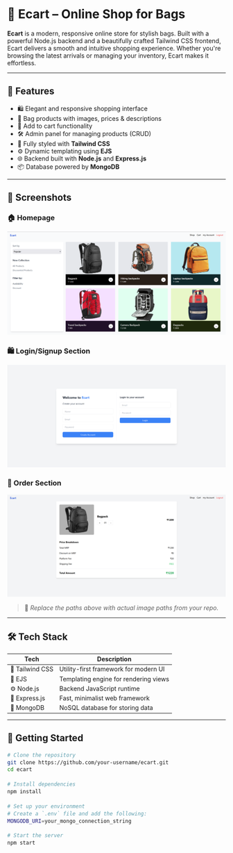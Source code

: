 # 👜 Ecart – Online Shop for Bags

**Ecart** is a modern, responsive online store for stylish bags. Built with a powerful Node.js backend and a beautifully crafted Tailwind CSS frontend, Ecart delivers a smooth and intuitive shopping experience. Whether you're browsing the latest arrivals or managing your inventory, Ecart makes it effortless.

---

## 🚀 Features

- 🛍️ Elegant and responsive shopping interface
- 👜 Bag products with images, prices & descriptions
- 🛒 Add to cart functionality
- 🛠️ Admin panel for managing products (CRUD)
- 🎨 Fully styled with **Tailwind CSS**
- ⚙️ Dynamic templating using **EJS**
- 🌐 Backend built with **Node.js** and **Express.js**
- 📦 Database powered by **MongoDB**

---

## 📸 Screenshots

### 🏠 Homepage
![Homepage](https://raw.githubusercontent.com/DevilPaddy/BagStore/869c22fda16a706bfcb467336425d92918f876e2/Screenshot%202025-04-20%20205051.png)

### 🛍️ Login/Signup Section
![Shop](https://raw.githubusercontent.com/DevilPaddy/BagStore/869c22fda16a706bfcb467336425d92918f876e2/Screenshot%202025-04-20%20205209.png)

### 🧰 Order Section
![Order Section](https://raw.githubusercontent.com/DevilPaddy/BagStore/869c22fda16a706bfcb467336425d92918f876e2/Screenshot%202025-04-20%20205127.png)

> 📌 _Replace the paths above with actual image paths from your repo._

---

## 🛠️ Tech Stack

| Tech           | Description                                 |
|----------------|---------------------------------------------|
| 🎨 Tailwind CSS | Utility-first framework for modern UI      |
| 🧠 EJS          | Templating engine for rendering views      |
| ⚙️ Node.js      | Backend JavaScript runtime                 |
| 🚀 Express.js   | Fast, minimalist web framework             |
| 🍃 MongoDB      | NoSQL database for storing data            |

---

## 🧪 Getting Started

```bash
# Clone the repository
git clone https://github.com/your-username/ecart.git
cd ecart

# Install dependencies
npm install

# Set up your environment
# Create a `.env` file and add the following:
MONGODB_URI=your_mongo_connection_string

# Start the server
npm start
